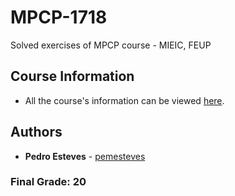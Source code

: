 # MPCP-1718
Solved exercises of MPCP course - MIEIC, FEUP

## Course Information

* All the course's information can be viewed [here](https://sigarra.up.pt/feup/en/ucurr_geral.ficha_uc_view?pv_ocorrencia_id=399884).

## Authors

* **Pedro Esteves** - [pemesteves](https://github.com/pemesteves) 

### **Final Grade:** 20
